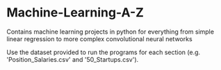 # Machine-Learning-A-Z
Contains machine learning projects in python for everything from simple linear regression to more complex convolutional neural networks

Use the dataset provided to run the programs for each section (e.g. 'Position_Salaries.csv' and '50_Startups.csv').
